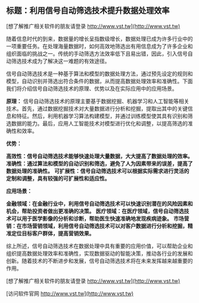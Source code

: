 ## **标题：利用信号自动筛选技术提升数据处理效率**

[想了解推广相关软件的朋友请登录 http://www.vst.tw](http://www.vst.tw)

随着信息时代的到来，数据量的增长呈指数级增长，数据处理已成为许多行业中的一项重要任务。在处理海量数据时，如何高效地筛选出有用信息成为了许多企业和组织面临的挑战之一。传统的手动筛选方法效率低下且易出错，因此，引入信号自动筛选技术成为了解决这一难题的有效途径。

信号自动筛选技术是一种基于算法和模型的数据处理方法，通过预先设定的规则和模型，自动识别并筛选出符合条件的数据，从而提高数据处理效率和准确性。下面我们将介绍信号自动筛选技术的原理、优势以及在实际应用中的应用场景。

**原理：**
信号自动筛选技术的原理主要基于数据挖掘、机器学习和人工智能等相关技术。首先，通过数据挖掘技术对大量数据进行分析和挖掘，提取出其中的关键信息和特征。然后，利用机器学习算法构建模型，并通过训练模型使其具有识别和筛选数据的能力。最后，应用人工智能技术对模型进行优化和调整，以提高筛选的准确性和效率。

**优势：**

**高效性：信号自动筛选技术能够快速处理大量数据，大大提高了数据处理的效率。**
**准确性：通过算法和模型的自动识别和筛选，避免了人为因素带来的误差，提高了数据处理的准确性。**
**可扩展性：信号自动筛选技术可以根据实际需求进行灵活的定制和调整，具有较强的可扩展性和适应性。**

**应用场景：**

**金融领域：在金融行业中，利用信号自动筛选技术可以快速识别潜在的风险因素和机会，帮助投资者做出更准确的决策。**
**医疗领域：在医疗领域，信号自动筛选技术可以用于医学影像的分析和诊断，帮助医生快速准确地发现疾病迹象。**
**市场营销：在市场营销领域，利用信号自动筛选技术可以对客户数据进行分析和挖掘，精准定位目标客户群体，提高营销效果。**

综上所述，信号自动筛选技术在数据处理中具有重要的应用价值，可以帮助企业和组织提高数据处理效率和准确性，实现数据驱动的智能决策，推动各行业的发展和创新。随着技术的不断进步和发展，信号自动筛选技术将在未来发挥越来越重要的作用。

[想了解推广相关软件的朋友请登录 http://www.vst.tw](http://www.vst.tw)


[访问软件官网 http://www.vst.tw](http://www.vst.tw)

